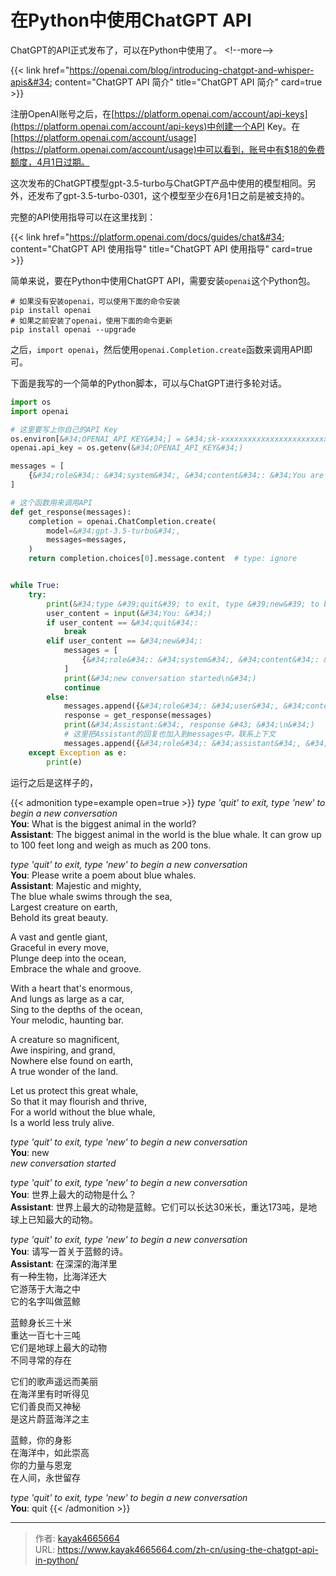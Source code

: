 # 在Python中使用ChatGPT API

ChatGPT的API正式发布了，可以在Python中使用了。
&lt;!--more--&gt;

{{&lt; link href=&#34;https://openai.com/blog/introducing-chatgpt-and-whisper-apis&#34; content=&#34;ChatGPT API 简介&#34; title=&#34;ChatGPT API 简介&#34; card=true &gt;}}

注册OpenAI账号之后，在[https://platform.openai.com/account/api-keys](https://platform.openai.com/account/api-keys)中创建一个API Key。在[https://platform.openai.com/account/usage](https://platform.openai.com/account/usage)中可以看到，账号中有$18的免费额度，4月1日过期。

这次发布的ChatGPT模型gpt-3.5-turbo与ChatGPT产品中使用的模型相同。另外，还发布了gpt-3.5-turbo-0301，这个模型至少在6月1日之前是被支持的。

完整的API使用指导可以在这里找到：

{{&lt; link href=&#34;https://platform.openai.com/docs/guides/chat&#34; content=&#34;ChatGPT API 使用指导&#34; title=&#34;ChatGPT API 使用指导&#34; card=true &gt;}}

简单来说，要在Python中使用ChatGPT API，需要安装`openai`这个Python包。

``` shell
# 如果没有安装openai，可以使用下面的命令安装
pip install openai
# 如果之前安装了openai，使用下面的命令更新
pip install openai --upgrade
```
之后，`import openai`，然后使用`openai.Completion.create`函数来调用API即可。

下面是我写的一个简单的Python脚本，可以与ChatGPT进行多轮对话。

``` python
import os
import openai

# 这里要写上你自己的API Key
os.environ[&#34;OPENAI_API_KEY&#34;] = &#34;sk-xxxxxxxxxxxxxxxxxxxxxxxxxxxxxxxxxxxxxxxx&#34;
openai.api_key = os.getenv(&#34;OPENAI_API_KEY&#34;)

messages = [
    {&#34;role&#34;: &#34;system&#34;, &#34;content&#34;: &#34;You are a helpful assistant.&#34;},
]

# 这个函数用来调用API
def get_response(messages):
    completion = openai.ChatCompletion.create(
        model=&#34;gpt-3.5-turbo&#34;,
        messages=messages,
    )
    return completion.choices[0].message.content  # type: ignore


while True:
    try:
        print(&#34;type &#39;quit&#39; to exit, type &#39;new&#39; to begin a new conversation&#34;)
        user_content = input(&#34;You: &#34;)
        if user_content == &#34;quit&#34;:
            break
        elif user_content == &#34;new&#34;:
            messages = [
                {&#34;role&#34;: &#34;system&#34;, &#34;content&#34;: &#34;You are a helpful assistant.&#34;},
            ]
            print(&#34;new conversation started\n&#34;)
            continue
        else:
            messages.append({&#34;role&#34;: &#34;user&#34;, &#34;content&#34;: user_content})
            response = get_response(messages)
            print(&#34;Assistant:&#34;, response &#43; &#34;\n&#34;)
            # 这里把Assistant的回复也加入到messages中，联系上下文
            messages.append({&#34;role&#34;: &#34;assistant&#34;, &#34;content&#34;: response})
    except Exception as e:
        print(e)
```

运行之后是这样子的，

{{&lt; admonition type=example open=true &gt;}}
*type &#39;quit&#39; to exit, type &#39;new&#39; to begin a new conversation*  
**You**: What is the biggest animal in the world?  
**Assistant**: The biggest animal in the world is the blue whale. It can grow up to 100 feet long and weigh as much as 200 tons.  

*type &#39;quit&#39; to exit, type &#39;new&#39; to begin a new conversation*  
**You**: Please write a poem about blue whales.  
**Assistant**: Majestic and mighty,  
The blue whale swims through the sea,  
Largest creature on earth,  
Behold its great beauty.  

A vast and gentle giant,  
Graceful in every move,  
Plunge deep into the ocean,  
Embrace the whale and groove.  

With a heart that&#39;s enormous,  
And lungs as large as a car,  
Sing to the depths of the ocean,  
Your melodic, haunting bar.  

A creature so magnificent,  
Awe inspiring, and grand,  
Nowhere else found on earth,  
A true wonder of the land.  

Let us protect this great whale,  
So that it may flourish and thrive,  
For a world without the blue whale,  
Is a world less truly alive.  

*type &#39;quit&#39; to exit, type &#39;new&#39; to begin a new conversation*  
**You**: new  
*new conversation started*  

*type &#39;quit&#39; to exit, type &#39;new&#39; to begin a new conversation*  
**You**: 世界上最大的动物是什么？  
**Assistant**: 世界上最大的动物是蓝鲸。它们可以长达30米长，重达173吨，是地球上已知最大的动物。  

*type &#39;quit&#39; to exit, type &#39;new&#39; to begin a new conversation*  
**You**: 请写一首关于蓝鲸的诗。  
**Assistant**: 在深深的海洋里  
有一种生物，比海洋还大  
它游荡于大海之中  
它的名字叫做蓝鲸  

蓝鲸身长三十米  
重达一百七十三吨  
它们是地球上最大的动物  
不同寻常的存在  

它们的歌声遥远而美丽  
在海洋里有时听得见  
它们善良而又神秘  
是这片蔚蓝海洋之主  

蓝鲸，你的身影  
在海洋中，如此崇高  
你的力量与恩宠  
在人间，永世留存  

*type &#39;quit&#39; to exit, type &#39;new&#39; to begin a new conversation*  
**You**: quit
{{&lt; /admonition &gt;}}

---

> 作者: [kayak4665664](https://github.com/kayak4665664)  
> URL: https://www.kayak4665664.com/zh-cn/using-the-chatgpt-api-in-python/  

